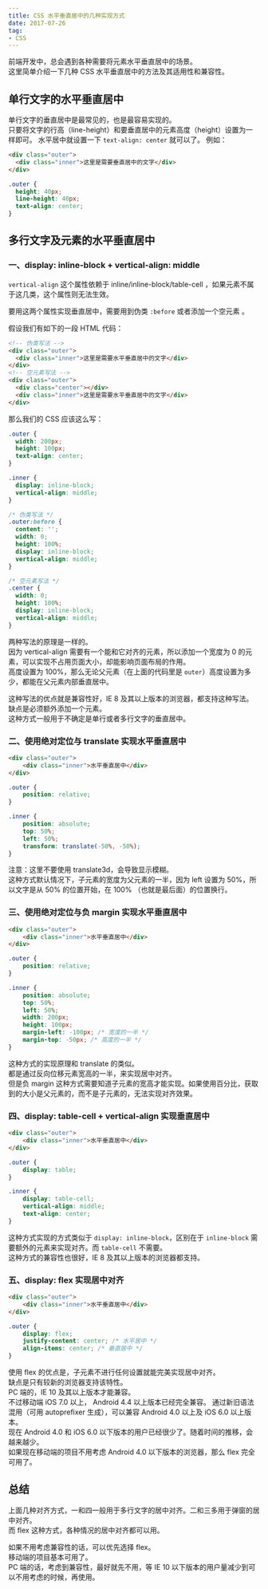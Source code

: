 ```yaml
---
title: CSS 水平垂直居中的几种实现方式
date: 2017-07-26
tag: 
- CSS
---
```

前端开发中，总会遇到各种需要将元素水平垂直居中的场景。  
这里简单介绍一下几种 CSS 水平垂直居中的方法及其适用性和兼容性。<!--more-->

## 单行文字的水平垂直居中
单行文字的垂直居中是最常见的，也是最容易实现的。  
只要将文字的行高（line-height）和要垂直居中的元素高度（height）设置为一样即可。
水平居中就设置一下 `text-align: center` 就可以了。
例如：
```html
<div class="outer">
  <div class="inner">这里是需要垂直居中的文字</div>
</div>
```

```css
.outer {
  height: 40px;
  line-height: 40px;
  text-align: center;
}
```

## 多行文字及元素的水平垂直居中
### 一、display: inline-block + vertical-align: middle
`vertical-align` 这个属性依赖于 inline/inline-block/table-cell ，如果元素不属于这几类，这个属性则无法生效。

要用这两个属性实现垂直居中，需要用到伪类 `:before` 或者添加一个空元素 。

假设我们有如下的一段 HTML 代码：
```html
<!-- 伪类写法 -->
<div class="outer">
  <div class="inner">这里是需要水平垂直居中的文字</div>
</div>
<!-- 空元素写法 -->
<div class="outer">
  <div class="center"></div>
  <div class="inner">这里是需要水平垂直居中的文字</div>
</div>
```
那么我们的 CSS 应该这么写：
```css
.outer {
  width: 200px;
  height: 100px;
  text-align: center;
}

.inner {
  display: inline-block;
  vertical-align: middle;
}

/* 伪类写法 */
.outer:before {
  content: '';
  width: 0;
  height: 100%;
  display: inline-block;
  vertical-align: middle;
}

/* 空元素写法 */
.center {
  width: 0;
  height: 100%;
  display: inline-block;
  vertical-align: middle;
}
```
两种写法的原理是一样的。  
因为 vertical-align 需要有一个能和它对齐的元素，所以添加一个宽度为 0 的元素，可以实现不占用页面大小，却能影响页面布局的作用。  
高度设置为 100%，那么无论父元素（在上面的代码里是 `outer`）高度设置为多少，都能在父元素内部垂直居中。  

这种写法的优点就是兼容性好，IE 8 及其以上版本的浏览器，都支持这种写法。缺点是必须额外添加一个元素。  
这种方式一般用于不确定是单行或者多行文字的垂直居中。

### 二、使用绝对定位与 translate 实现水平垂直居中

```html
<div class="outer">
    <div class="inner">水平垂直居中</div>
</div>
```

```css
.outer {
    position: relative;
}

.inner {
    position: absolute;
    top: 50%;
    left: 50%;
    transform: translate(-50%, -50%);
}
```
注意：这里不要使用 translate3d，会导致显示模糊。  
这种方式默认情况下，子元素的宽度为父元素的一半，因为 left 设置为 50%，所以文字是从 50% 的位置开始，在 100% （也就是最后面）的位置换行。

### 三、使用绝对定位与负 margin 实现水平垂直居中

```html
<div class="outer">
    <div class="inner">水平垂直居中</div>
</div>
```

```css
.outer {
    position: relative;
}

.inner {
    position: absolute;
    top: 50%;
    left: 50%;
    width: 200px;
    height: 100px;
    margin-left: -100px; /* 宽度的一半 */
    margin-top: -50px; /* 高度的一半 */
}
```
这种方式的实现原理和 translate 的类似。  
都是通过反向位移元素宽高的一半，来实现居中对齐。  
但是负 margin 这种方式需要知道子元素的宽高才能实现。如果使用百分比，获取到的大小是父元素的，而不是子元素的，无法实现对齐效果。

### 四、display: table-cell + vertical-align 实现垂直居中

```html
<div class="outer">
    <div class="inner">水平垂直居中</div>
</div>
```

```css
.outer {
    display: table;
}

.inner {
    display: table-cell;
    vertical-align: middle;
    text-align: center;
}
```
这种方式实现的方式类似于 `display: inline-block`，区别在于 `inline-block` 需要额外的元素来实现对齐。而 `table-cell` 不需要。  
这种方式的兼容性也很好，IE 8 及其以上版本的浏览器都支持。

### 五、display: flex 实现居中对齐

```html
<div class="outer">
    <div class="inner">水平垂直居中</div>
</div>
```

```css
.outer {
    display: flex;
    justify-content: center; /* 水平居中 */
    align-items: center; /* 垂直居中 */
}
```
使用 flex 的优点是，子元素不进行任何设置就能完美实现居中对齐。  
缺点是只有较新的浏览器支持该特性。  
PC 端的，IE 10 及其以上版本才能兼容。  
不过移动端 iOS 7.0 以上， Android 4.4 以上版本已经完全兼容。
通过新旧语法混用（可用 autoprefixer 生成），可以兼容 Android 4.0 以上及 iOS 6.0 以上版本。  
现在 Android 4.0 和 iOS 6.0 以下版本的用户已经很少了。随着时间的推移，会越来越少。  
如果现在移动端的项目不用考虑 Android 4.0 以下版本的浏览器，那么 flex 完全可用了。

## 总结
上面几种对齐方式，一和四一般用于多行文字的居中对齐。二和三多用于弹窗的居中对齐。  
而 flex 这种方式，各种情况的居中对齐都可以用。  

如果不用考虑兼容性的话，可以优先选择 flex。  
移动端的项目基本可用了。  
PC 端的话，考虑到兼容性，最好就先不用，等 IE 10 以下版本的用户量减少到可以不用考虑的时候，再使用。